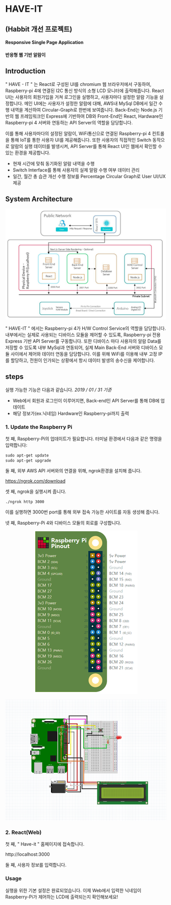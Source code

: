 # HAVE-IT
## (Habbit 개선 프로젝트)

#### Responsive Single Page Application
#### 반응형 웹 기반 알람이

## Introduction
" HAVE - IT " 는 React로 구성된 UI를 chromium 웹 브라우저에서 구동하여, Raspberry-pi 4에 연결된 I2C 통신 방식의 소형 LCD 모니터에 출력해줍니다. React UI는 사용자의 회원가입을 거쳐 로그인을 실행하고, 사용자마다 설정한 알람 기능을 설정합니다. 메인 UI에는 사용자가 설정한 알람에 대해, AWS내 MySql DB에서 일간 수행 내역을 계산하여 Circular-Graph로 한번에 보여줍니다. Back-End는 Node.js 기반의 웹 프레임워크인 Express에 기반하여 DB와 Front-End인 React, Hardware인 Raspberry-pi 4 서버와 연동하는 API Server의 역할을 담당합니다.

이를 통해 사용자마다의 설정된 알람이, WiFi통신으로 연결된 Raspberry-pi 4 컨트롤을 통해 IoT를 통한 사용자 UI를 제공해줍니다. 또한 사용자의 직접적인 Switch 동작으로 알람의 실행 데이터를 발생시켜, API Server를 통해 React UI인 웹에서 확인할 수 있는 환경을 제공합니다.

- 현재 시간에 맞춰 동기화된 알람 내역을 수행
- Switch Interface를 통해 사용자의 실제 알람 수행 여부 데이터 관리
- 일간, 월간 총 습관 개선 수행 정보를 Percentage Circular Graph로 User UI/UX 제공


## System Architecture

<p align="center">
  <img src="./images/system-architecture.PNG">
</p>

" HAVE-IT " 에서는 Raspberry-pi 4가 H/W Control Service의 역할을 담당합니다. 내부에서는 실제로 사용되는 디바이스 모듈을 제어할 수 있도록, Raspberry-pi 전용 Express 기반 API Server를 구동합니다. 또한 디바이스 마다 사용자의 알람 Data를 저장할 수 있도록 내부 MySql과 연동되어, 실제 Main Back-End 서버와 디바이스 모듈 사이에서 제어와 데이터 연동을 담당합니다. 이를 위해 WiFi를 이용해 내부 고정 IP를 할당하고, 전원이 인가되는 상황에서 항시 데이터 발생의 송수신을 제어합니다.


## steps
실행 가능한 기능은 다음과 같습니다. *2019 / 01 / 31 기준*
- Web에서 회원과 로그인이 이루어지면, Back-end인 API Server를 통해 DB에 업데이트
- 해당 정보가(ex.닉네임) Hardware인 Raspberry-pi까지 출력

### 1. Update the Raspberry Pi
첫 째, Raspberry-Pi의 업데이트가 필요합니다. 터미널 환경에서 다음과 같은 명령을 입력합니다:
```
sudo apt-get update
sudo apt-get upgrade
```

둘 째, 외부 AWS API 서버와의 연결을 위해, ngrok환경을 설치해 줍니다.

https://ngrok.com/download

셋 째, ngrok을 실행시켜 줍니다.
```
./ngrok http 3000
```
이를 실행하면 3000번 port를 통해 외부 접속 가능한 사이트를 자동 생성해 줍니다.

넷 째, Raspberry-Pi 4와 디바이스 모듈의 회로를 구성합니다.

<p align="center">
  <img src="./images/raspberry_BCM_GPIO.png">
</p>

<p align="center">
  <img src="./images/rasp_circuit.PNG">
</p>


### 2. React(Web)
첫 째, " Have-it " 홈페이지에 접속합니다.

http://localhost:3000

둘 째, 사용자 정보를 입력합니다.


### Usage
실행을 위한 기본 설정은 완료되었습니다. 이제 Web에서 입력한 닉네임이 Raspberry-Pi가 제어하는 LCD에 출력되는지 확인해보세요!
